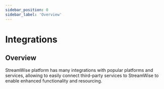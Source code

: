 ```yaml
---
sidebar_position: 0
sidebar_label: 'Overview'
---
```


# Integrations

## Overview

StreamWise platform has many integrations with popular platforms and services, allowing to easily connect third-party services to StreamWise to enable enhanced functionality and resourcing.

